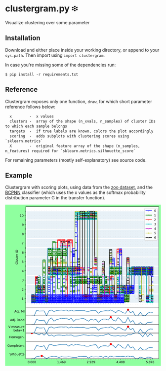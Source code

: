 # clustergram.py ፨
Visualize clustering over some parameter

## Installation
Download and either place inside your working directory, or append to your `sys.path`. Then import using `import clustergram`.

In case you're missing some of the dependencies run:
```
$ pip install -r requirements.txt
```

## Reference
Clustergram exposes only one function, `draw`, for which short parameter reference follows below:
```
  x        -  x values
  clusters -  array of the shape (n_xvals, n_samples) of cluster IDs to which each sample belongs
  targets  -  if true labels are known, colors the plot accordingly
  scoring  -  adds subplots with clustering scores using `sklearn.metrics`
  X        -  original feature array of the shape (n_samples, n_features) required for `sklearn.metrics.silhouette_score`
```
For remaining parameters (mostly self-explanatory) see source code.

## Example
Clustergram with scoring plots, using data from the [zoo dataset](https://archive.ics.uci.edu/ml/datasets/Zoo), and the [BCPNN](https://github.com/mwielondek/BCPNN) classifier (which uses the x values as the softmax probability distribution parameter G in the transfer function).

![Example screenshot](example_zoo.png?raw=true)
